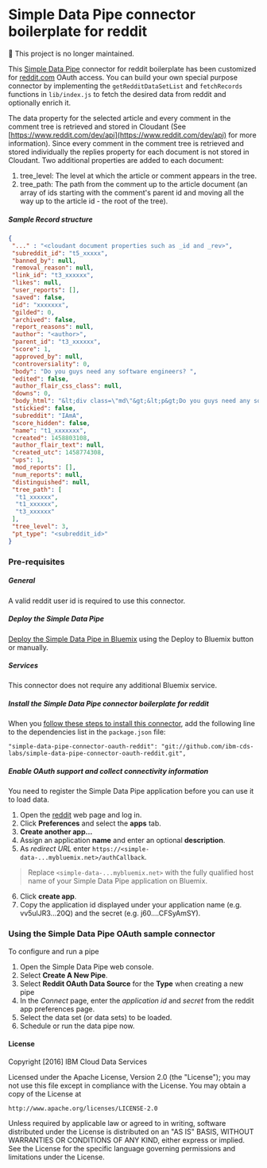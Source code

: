 # Simple Data Pipe connector boilerplate for reddit

:no_entry_sign: This project is no longer maintained.

This [Simple Data Pipe](https://developer.ibm.com/clouddataservices/simple-data-pipe/) connector for reddit boilerplate has been customized for [reddit.com](http://www.reddit.com) OAuth access. You can build your own special purpose connector by implementing the `getRedditDataSetList` and `fetchRecords` functions in `lib/index.js` to fetch the desired data from reddit and optionally enrich it.

The data property for the selected article and every comment in the comment tree is retrieved and stored in Cloudant (See [https://www.reddit.com/dev/api](https://www.reddit.com/dev/api) for more information).
Since every comment in the comment tree is retrieved and stored individually the replies property for each document is not stored in Cloudant.
Two additional properties are added to each document:
 
1. tree_level: The level at which the article or comment appears in the tree.
2. tree_path: The path from the comment up to the article document (an array of ids starting with the comment's parent id and moving all the way up to the article id - the root of the tree).

##### Sample Record structure
```json
{
 "..." : "<cloudant document properties such as _id and _rev>",
 "subreddit_id": "t5_xxxxx",
 "banned_by": null,
 "removal_reason": null,
 "link_id": "t3_xxxxxx",
 "likes": null,
 "user_reports": [],
 "saved": false,
 "id": "xxxxxxx",
 "gilded": 0,
 "archived": false,
 "report_reasons": null,
 "author": "<author>",
 "parent_id": "t3_xxxxxx",
 "score": 1,
 "approved_by": null,
 "controversiality": 0,
 "body": "Do you guys need any software engineers? ",
 "edited": false,
 "author_flair_css_class": null,
 "downs": 0,
 "body_html": "&lt;div class=\"md\"&gt;&lt;p&gt;Do you guys need any software engineers? &lt;/p&gt;\n&lt;/div&gt;",
 "stickied": false,
 "subreddit": "IAmA",
 "score_hidden": false,
 "name": "t1_xxxxxxx",
 "created": 1458803108,
 "author_flair_text": null,
 "created_utc": 1458774308,
 "ups": 1,
 "mod_reports": [],
 "num_reports": null,
 "distinguished": null,
 "tree_path": [
  "t1_xxxxxx",
  "t1_xxxxxx",
  "t3_xxxxxx"
 ],
 "tree_level": 3,
 "pt_type": "<subreddit_id>"		 		 
}
```

### Pre-requisites

##### General 
 A valid reddit user id is required to use this connector.

##### Deploy the Simple Data Pipe

 [Deploy the Simple Data Pipe in Bluemix](https://github.com/ibm-cds-labs/simple-data-pipe) using the Deploy to Bluemix button or manually.

##### Services

This connector does not require any additional Bluemix service.

##### Install the Simple Data Pipe connector boilerplate for reddit

  When you [follow these steps to install this connector](https://github.com/ibm-cds-labs/simple-data-pipe/wiki/Installing-a-Simple-Data-Pipe-Connector), add the following line to the dependencies list in the `package.json` file: 

```
"simple-data-pipe-connector-oauth-reddit": "git://github.com/ibm-cds-labs/simple-data-pipe-connector-oauth-reddit.git",
```

##### Enable OAuth support and collect connectivity information

 You need to register the Simple Data Pipe application before you can use it to load data.
 1. Open the [reddit](http://www.reddit.com) web page and log in.
 2. Click **Preferences** and select the **apps** tab.
 3. **Create another app...**
 4. Assign an application **name** and enter an optional **description**.
 5. As _redirect URL_ enter `https://<simple-data-...mybluemix.net>/authCallback`.
   > Replace `<simple-data-...mybluemix.net>` with the fully qualified host name of your Simple Data Pipe application on Bluemix.

 6. Click **create app**.
 7. Copy the application id displayed under your application name (e.g. vv5ulJR3...20Q) and the secret (e.g. j60....CFSyAmSY).


### Using the Simple Data Pipe OAuth sample connector 

To configure and run a pipe

1. Open the Simple Data Pipe web console.
2. Select __Create A New Pipe__.
3. Select __Reddit OAuth Data Source__ for the __Type__ when creating a new pipe  
4. In the _Connect_ page, enter the _application id_ and _secret_ from the reddit app preferences page. 
5. Select the data set (or data sets) to be loaded.
6. Schedule or run the data pipe now.

#### License 

Copyright [2016] IBM Cloud Data Services

Licensed under the Apache License, Version 2.0 (the "License");
you may not use this file except in compliance with the License.
You may obtain a copy of the License at

    http://www.apache.org/licenses/LICENSE-2.0

Unless required by applicable law or agreed to in writing, software
distributed under the License is distributed on an "AS IS" BASIS,
WITHOUT WARRANTIES OR CONDITIONS OF ANY KIND, either express or implied.
See the License for the specific language governing permissions and
limitations under the License.
